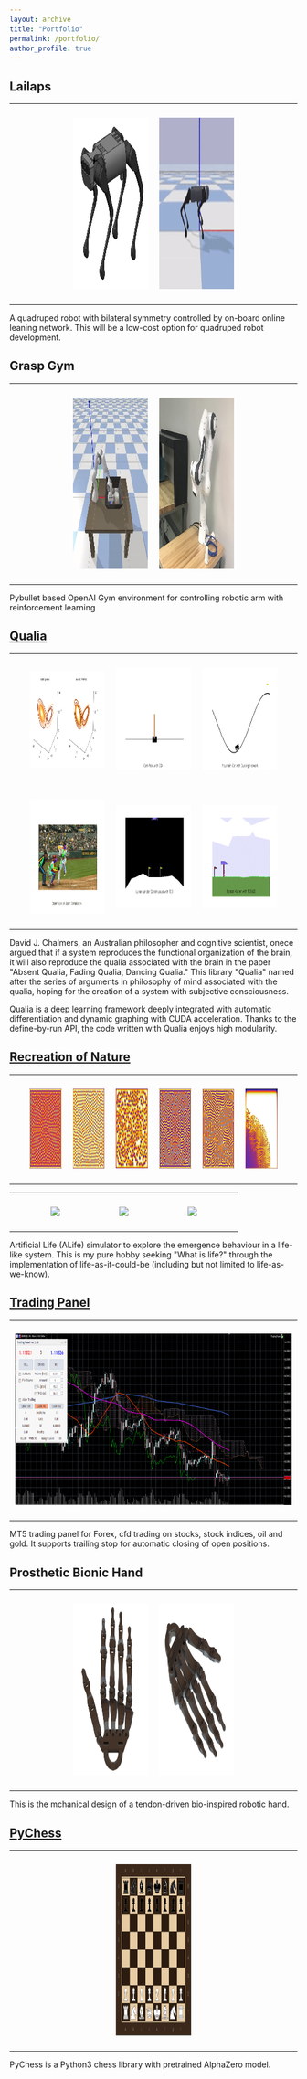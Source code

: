 ```yaml
---
layout: archive
title: "Portfolio"
permalink: /portfolio/
author_profile: true
---
```


## Lailaps
<table style="width:100%;border:0px;border-spacing:0px;border-collapse:collapse;margin-right:auto;margin-left:auto;">
  <tbody>
    <tr>
      <td style="padding:10px;width:20%;vertical-align:middle">
      </td>
      <td style="padding:10px;width:30%;vertical-align:middle">
        <p align="center"><img src="/images/lailaps_model.png" height="300"/></p>
      </td>
      <td style="padding:10px;width:30%;vertical-align:middle">
        <p align="center"><img src="/images/lailaps_walk.gif" height="300"/></p>
      </td>
      <td style="padding:10px;width:20%;vertical-align:middle">
      </td>
    </tr>
  </tbody>
</table>

A quadruped robot with bilateral symmetry controlled by on-board online leaning network. This will be a low-cost option for quadruped robot development.

## Grasp Gym 
<table style="width:100%;border:0px;border-spacing:0px;border-collapse:collapse;margin-right:auto;margin-left:auto;">
  <tbody>
    <tr>
      <td style="padding:10px;width:20%;vertical-align:middle">
      </td>
      <td style="padding:10px;width:30%;vertical-align:middle">
        <p align="center"><img src="/images/panda_bullet.gif" height="300"/></p>
      </td>
      <td style="padding:10px;width:30%;vertical-align:middle">
        <p align="center"><img src="/images/panda.png" height="300"/></p>
      </td>
      <td style="padding:10px;width:20%;vertical-align:middle">
      </td>
    </tr>
  </tbody>
</table>

Pybullet based OpenAI Gym environment for controlling robotic arm with reinforcement learning 

## [Qualia](https://github.com/Kashu7100/Qualia2.0)
<table style="width:100%;border:0px;border-spacing:0px;border-collapse:collapse;margin-right:auto;margin-left:auto;">
  <tbody>
    <tr>
      <td style="padding:10px;width:5%;vertical-align:middle">
      </td>
      <td style="padding:10px;width:30%;vertical-align:middle">
        <p align="center"><img src="/images/lorenz_compare.png" height="170"/></p>
      </td>
      <td style="padding:10px;width:30%;vertical-align:middle">
        <p align="center"><img src="/images/cartpole_dqn.gif" height="180"/></p>
      </td>
      <td style="padding:10px;width:30%;vertical-align:middle">
        <p align="center"><img src="/images/mountaincar_duelingnet.gif" height="180"/></p>
      </td>
      <td style="padding:10px;width:5%;vertical-align:middle">
      </td>
    </tr>
    <tr>
      <td style="padding:10px;width:5%;vertical-align:middle">
      </td>
      <td style="padding:10px;width:30%;vertical-align:middle">
        <p align="center"><img src="/images/baseball.gif" height="200"/></p>
      </td>
      <td style="padding:10px;width:30%;vertical-align:middle">
        <p align="center"><img src="/images/lunar_lander_cont_td3.gif" height="180"/></p>
      </td>
      <td style="padding:10px;width:30%;vertical-align:middle">
        <p align="center"><img src="/images/bipedal_walker_td3.gif" height="180"/></p>
      </td>
      <td style="padding:10px;width:5%;vertical-align:middle">
      </td>
    </tr>
  </tbody>
</table>

David J. Chalmers, an Australian philosopher and cognitive scientist, onece argued that if a system reproduces the functional organization of the brain, it will also reproduce the qualia associated with the brain in the paper "Absent Qualia, Fading Qualia, Dancing Qualia." This library "Qualia" named after the series of arguments in philosophy of mind associated with the qualia, hoping for the creation of a system with subjective consciousness.

Qualia is a deep learning framework deeply integrated with automatic differentiation and dynamic graphing with CUDA acceleration. Thanks to the define-by-run API, the code written with Qualia enjoys high modularity.

## [Recreation of Nature](https://github.com/Kashu7100/Recreation-of-Nature)
<table style="width:100%;border:0px;border-spacing:0px;border-collapse:collapse;margin-right:auto;margin-left:auto;">
  <tbody>
    <tr>
      <td style="padding:10px;width:5%;vertical-align:middle">
      </td>
      <td style="padding:10px;width:15%;vertical-align:middle">
        <p align="center"><img src="/images/self_replacing_spots.png" height="140"/></p>
      </td>
      <td style="padding:10px;width:15%;vertical-align:middle">
        <p align="center"><img src="/images/stable_spots.png" height="140"/></p>
      </td>
      <td style="padding:10px;width:15%;vertical-align:middle">
        <p align="center"><img src="/images/unstable_spots.png" height="140"/></p>
      </td>
      <td style="padding:10px;width:15%;vertical-align:middle">
        <p align="center"><img src="/images/labyrinthine_pattern.png" height="140"/></p>
      </td>
      <td style="padding:10px;width:15%;vertical-align:middle">
        <p align="center"><img src="/images/worm_like_pattern.png" height="140"/></p>
      </td>
      <td style="padding:10px;width:15%;vertical-align:middle">
        <p align="center"><img src="/images/fk_map.png" height="140"/></p>
      </td>
      <td style="padding:10px;width:5%;vertical-align:middle">
      </td>
    </tr>
  </tbody>
</table>
<table style="width:100%;border:0px;border-spacing:0px;border-collapse:collapse;margin-right:auto;margin-left:auto;">
  <tbody>
    <tr>
      <td style="padding:10px;width:5%;vertical-align:middle">
      </td>
      <td style="padding:10px;width:30%;vertical-align:middle">
        <p align="center"><img src="/images/boids_swarm_formation.gif" height="185"/></p>
      </td>
      <td style="padding:10px;width:30%;vertical-align:middle">
        <p align="center"><img src="/images/boids_predator_prey.gif" height="185"/></p>
      </td>
      <td style="padding:10px;width:30%;vertical-align:middle">
        <p align="center"><img src="/images/pps.gif" height="185"/></p>
      </td>
      <td style="padding:10px;width:5%;vertical-align:middle">
      </td>
    </tr>
  </tbody>
</table>


Artificial Life (ALife) simulator to explore the emergence behaviour in a life-like system. This is my pure hobby seeking "What is life?" through the implementation of life-as-it-could-be (including but not limited to life-as-we-know).

## [Trading Panel](https://github.com/Kashu7100/TradingPanel)
<table style="width:100%;border:0px;border-spacing:0px;border-collapse:collapse;margin-right:auto;margin-left:auto;">
  <tbody>
    <tr>
      <td style="padding:10px;width:100%;vertical-align:middle">
        <p align="center"><img src="/images/trading_panel.png" height="300"/></p>
      </td>
    </tr>
  </tbody>
</table>


MT5 trading panel for Forex, cfd trading on stocks, stock indices, oil and gold. It supports trailing stop for automatic closing of open positions. 
 
## Prosthetic Bionic Hand
<table style="width:100%;border:0px;border-spacing:0px;border-collapse:collapse;margin-right:auto;margin-left:auto;">
  <tbody>
    <tr>
      <td style="padding:10px;width:20%;vertical-align:middle">
      </td>
      <td style="padding:10px;width:30%;vertical-align:middle">
        <p align="center"><img src="/images/hand.PNG" height="300"/></p>
      </td>
      <td style="padding:10px;width:30%;vertical-align:middle">
        <p align="center"><img src="/images/hand2.PNG" height="300"/></p>
      </td>
      <td style="padding:10px;width:20%;vertical-align:middle">
      </td>
    </tr>
  </tbody>
</table>

This is the mchanical design of a tendon-driven bio-inspired robotic hand.  

## [PyChess](https://github.com/Kashu7100/PyChess)
<table style="width:100%;border:0px;border-spacing:0px;border-collapse:collapse;margin-right:auto;margin-left:auto;">
  <tbody>
    <tr>
      <td style="padding:10px;width:35%;vertical-align:middle">
      </td>
      <td style="padding:10px;width:30%;vertical-align:middle">
        <p align="center"><img src="/images/chess.PNG" height="300"/></p>
      </td>
      <td style="padding:10px;width:35%;vertical-align:middle">
      </td>
    </tr>
  </tbody>
</table>

PyChess is a Python3 chess library with pretrained AlphaZero model.
